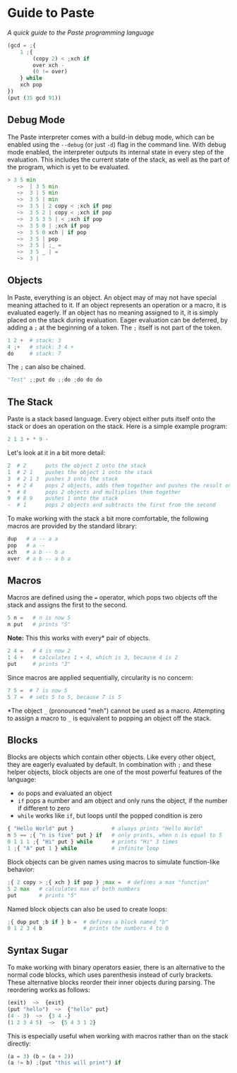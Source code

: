 # Guide to Paste
*A quick guide to the Paste programming language*

```py
(gcd = ;{
    1 ;{
        (copy 2) < ;xch if
        over xch -
        (0 != over)
    } while
    xch pop
})
(put (35 gcd 91))
```
## Debug Mode

The Paste interpreter comes with a build-in debug mode, which can be enabled using the `--debug` (or just `-d`) flag in the command line. With debug mode enabled, the interpreter outputs its internal state in every step of the evaluation. This includes the current state of the stack, as well as the part of the program, which is yet to be evaluated.

```py
> 3 5 min
   ~>  | 3 5 min
   ~>  3 | 5 min
   ~>  3 5 | min
   ~>  3 5 | 2 copy < ;xch if pop
   ~>  3 5 2 | copy < ;xch if pop
   ~>  3 5 3 5 | < ;xch if pop
   ~>  3 5 0 | ;xch if pop
   ~>  3 5 0 xch | if pop
   ~>  3 5 | pop
   ~>  3 5 | ;_ =
   ~>  3 5 _ | =
   ~>  3 |
```

## Objects

In Paste, everything is an object. An object may of may not have special meaning attached to it. If an object represents an operation or a macro, it is evaluated eagerly. If an object has no meaning assigned to it, it is simply placed on the stack during evaluation. Eager evaluation can be deferred, by adding a `;` at the beginning of a token. The `;` itself is not part of the token.
```py
1 2 +  # stack: 3
4 ;+   # stack: 3 4 +
do     # stack: 7
```

The `;` can also be chained.
```py
"Test" ;;put do ;;do ;do do do
```

## The Stack

Paste is a stack based language. Every object either puts itself onto the stack or does an operation on the stack. Here is a simple example program:
```py
2 1 3 + * 9 -
```

Let's look at it in a bit more detail:
```py
2  # 2      puts the object 2 onto the stack
1  # 2 1    pushes the object 1 onto the stack
3  # 2 1 3  pushes 3 onto the stack
+  # 2 4    pops 2 objects, adds them together and pushes the result onto the stack
*  # 8      pops 2 objects and multiplies them together
9  # 8 9    pushes 1 onto the stack
-  # 1      pops 2 objects and subtracts the first from the second
```

To make working with the stack a bit more comfortable, the following macros are provided by the standard library:
```py
dup   # a -- a a
pop   # a --
xch   # a b -- b a
over  # a b -- a b a
```

## Macros

Macros are defined using the `=` operator, which pops two objects off the stack and assigns the first to the second.
```py
5 n =   # n is now 5
n put   # prints "5"
```

**Note:** This this works with every\* pair of objects.
```py
2 4 =   # 4 is now 2
1 4 +   # calculates 1 + 4, which is 3, because 4 is 2
put     # prints "3"
```

Since macros are applied sequentially, circularity is no concern:
```py
7 5 =  # 7 is now 5
5 7 =  # sets 5 to 5, because 7 is 5
```

\*The object `_` (pronounced "meh") cannot be used as a macro. Attempting to assign a macro to `_` is equivalent to popping an object off the stack.

## Blocks

Blocks are objects which contain other objects. Like every other object, they are eagerly evaluated by default. In combination with `;` and these helper objects, block objects are one of the most powerful features of the language:
 - `do` pops and evaluated an object
 - `if` pops a number and am object and only runs the object, if the number if different to zero
 - `while` works like `if`, but loops until the popped condition is zero

```py
{ "Hello World" put }            # always prints "Hello World"
n 5 == ;{ "n is five" put } if   # only prints, when n is equal to 5
0 1 1 1 ;{ "Hi" put } while      # prints "Hi" 3 times
1 ;{ "A" put 1 } while           # infinite loop
```

Block objects can be given names using macros to simulate function-like behavior:
```py
;{ 2 copy > ;{ xch } if pop } ;max =  # defines a max "function"
5 2 max   # calculates max of both numbers
put       # prints "5"
```

Named block objects can also be used to create loops:
```py
;{ dup put ;b if } b =  # defines a block named "b"
0 1 2 3 4 b             # prints the numbers 4 to 0
```

## Syntax Sugar

To make working with binary operators easier, there is an alternative to the normal code blocks, which uses parenthesis instead of curly brackets. These alternative blocks reorder their inner objects during parsing. The reordering works as follows:
```py
(exit)  ~>  {exit}
(put "hello")  ~>  {"hello" put}
(4 - 3)  ~>  {3 4 -}
(1 2 3 4 5)  ~>  {5 4 3 1 2}
```

This is especially useful when working with macros rather than on the stack directly:
```py
(a = 3) (b = (a + 2))
(a != b) ;(put "this will print") if
```
